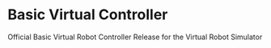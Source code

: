 # Basic Virtual Controller
Official Basic Virtual Robot Controller Release for the Virtual Robot Simulator
